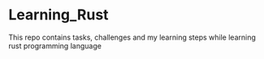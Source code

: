# Learning_Rust
This repo contains tasks, challenges and my learning steps while learning rust programming language
